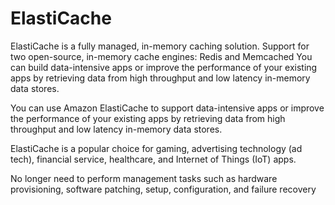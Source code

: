 
# ElastiCache

ElastiCache is a fully managed, in-memory caching solution.
Support for two open-source, in-memory cache engines: Redis and Memcached
You can build data-intensive apps or improve the performance of your existing apps by retrieving data from high throughput and low latency in-memory data stores.

You can use Amazon ElastiCache to support data-intensive apps or improve the performance of your existing apps by retrieving data from high throughput and low latency in-memory data stores. 

ElastiCache is a popular choice for gaming, advertising technology (ad tech), financial service, healthcare, and Internet of Things (IoT) apps.

No longer need to perform management tasks such as hardware provisioning, software patching, setup, configuration, and failure recovery
